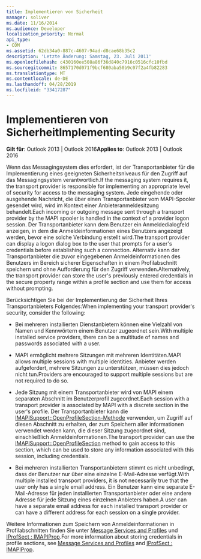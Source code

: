 ```yaml
---
title: Implementieren von Sicherheit
manager: soliver
ms.date: 11/16/2014
ms.audience: Developer
localization_priority: Normal
api_type:
- COM
ms.assetid: 62db34a0-887c-4607-94ad-d8cae68b35c2
description: 'Letzte Änderung: Samstag, 23. Juli 2011'
ms.openlocfilehash: c430160ee508a86f36d840c7916c0516cfc10fbd
ms.sourcegitcommit: 8657170d071f9bcf680aba50b9c07f2a4fb82283
ms.translationtype: MT
ms.contentlocale: de-DE
ms.lasthandoff: 04/28/2019
ms.locfileid: "33417287"
---
```

# <a name="implementing-security"></a><span data-ttu-id="ab02e-103">Implementieren von Sicherheit</span><span class="sxs-lookup"><span data-stu-id="ab02e-103">Implementing Security</span></span>

  
  
<span data-ttu-id="ab02e-104">**Gilt für**: Outlook 2013 | Outlook 2016</span><span class="sxs-lookup"><span data-stu-id="ab02e-104">**Applies to**: Outlook 2013 | Outlook 2016</span></span> 
  
<span data-ttu-id="ab02e-105">Wenn das Messagingsystem dies erfordert, ist der Transportanbieter für die Implementierung eines geeigneten Sicherheitsniveaus für den Zugriff auf das Messagingsystem verantwortlich.</span><span class="sxs-lookup"><span data-stu-id="ab02e-105">If the messaging system requires it, the transport provider is responsible for implementing an appropriate level of security for access to the messaging system.</span></span> <span data-ttu-id="ab02e-106">Jede eingehende oder ausgehende Nachricht, die über einen Transportanbieter vom MAPI-Spooler gesendet wird, wird im Kontext einer Anbieteranmeldesitzung behandelt.</span><span class="sxs-lookup"><span data-stu-id="ab02e-106">Each incoming or outgoing message sent through a transport provider by the MAPI spooler is handled in the context of a provider logon session.</span></span> <span data-ttu-id="ab02e-107">Der Transportanbieter kann dem Benutzer ein Anmeldedialogfeld anzeigen, in dem die Anmeldeinformationen eines Benutzers angezeigt werden, bevor eine solche Verbindung erstellt wird.</span><span class="sxs-lookup"><span data-stu-id="ab02e-107">The transport provider can display a logon dialog box to the user that prompts for a user's credentials before establishing such a connection.</span></span> <span data-ttu-id="ab02e-108">Alternativ kann der Transportanbieter die zuvor eingegebenen Anmeldeinformationen des Benutzers im Bereich sicherer Eigenschaften in einem Profilabschnitt speichern und ohne Aufforderung für den Zugriff verwenden.</span><span class="sxs-lookup"><span data-stu-id="ab02e-108">Alternatively, the transport provider can store the user's previously entered credentials in the secure property range within a profile section and use them for access without prompting.</span></span>
  
<span data-ttu-id="ab02e-109">Berücksichtigen Sie bei der Implementierung der Sicherheit Ihres Transportanbieters Folgendes:</span><span class="sxs-lookup"><span data-stu-id="ab02e-109">When implementing your transport provider's security, consider the following:</span></span>
  
- <span data-ttu-id="ab02e-110">Bei mehreren installierten Dienstanbietern können eine Vielzahl von Namen und Kennwörtern einem Benutzer zugeordnet sein.</span><span class="sxs-lookup"><span data-stu-id="ab02e-110">With multiple installed service providers, there can be a multitude of names and passwords associated with a user.</span></span>
    
- <span data-ttu-id="ab02e-111">MAPI ermöglicht mehrere Sitzungen mit mehreren Identitäten.</span><span class="sxs-lookup"><span data-stu-id="ab02e-111">MAPI allows multiple sessions with multiple identities.</span></span> <span data-ttu-id="ab02e-112">Anbieter werden aufgefordert, mehrere Sitzungen zu unterstützen, müssen dies jedoch nicht tun.</span><span class="sxs-lookup"><span data-stu-id="ab02e-112">Providers are encouraged to support multiple sessions but are not required to do so.</span></span>
    
- <span data-ttu-id="ab02e-113">Jede Sitzung mit einem Transportanbieter wird von MAPI einem separaten Abschnitt im Benutzerprofil zugeordnet.</span><span class="sxs-lookup"><span data-stu-id="ab02e-113">Each session with a transport provider is associated by MAPI with a discrete section in the user's profile.</span></span> <span data-ttu-id="ab02e-114">Der Transportanbieter kann die [IMAPISupport::OpenProfileSection-Methode](imapisupport-openprofilesection.md) verwenden, um Zugriff auf diesen Abschnitt zu erhalten, der zum Speichern aller informationen verwendet werden kann, die dieser Sitzung zugeordnet sind, einschließlich Anmeldeinformationen.</span><span class="sxs-lookup"><span data-stu-id="ab02e-114">The transport provider can use the [IMAPISupport::OpenProfileSection](imapisupport-openprofilesection.md) method to gain access to this section, which can be used to store any information associated with this session, including credentials.</span></span> 
    
- <span data-ttu-id="ab02e-115">Bei mehreren installierten Transportanbietern stimmt es nicht unbedingt, dass der Benutzer nur über eine einzelne E-Mail-Adresse verfügt.</span><span class="sxs-lookup"><span data-stu-id="ab02e-115">With multiple installed transport providers, it is not necessarily true that the user only has a single email address.</span></span> <span data-ttu-id="ab02e-116">Ein Benutzer kann eine separate E-Mail-Adresse für jeden installierten Transportanbieter oder eine andere Adresse für jede Sitzung eines einzelnen Anbieters haben.</span><span class="sxs-lookup"><span data-stu-id="ab02e-116">A user can have a separate email address for each installed transport provider or can have a different address for each session on a single provider.</span></span>
    
<span data-ttu-id="ab02e-117">Weitere Informationen zum Speichern von Anmeldeinformationen in Profilabschnitten finden Sie unter [Message Services and Profiles](message-services-and-profiles.md) und [IProfSect : IMAPIProp](iprofsectimapiprop.md).</span><span class="sxs-lookup"><span data-stu-id="ab02e-117">For more information about storing credentials in profile sections, see [Message Services and Profiles](message-services-and-profiles.md) and [IProfSect : IMAPIProp](iprofsectimapiprop.md).</span></span>
  

